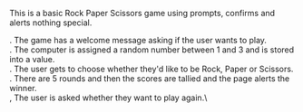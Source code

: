 This is a basic Rock Paper Scissors game using prompts, confirms and alerts nothing special.

. The game has a welcome message asking if the user wants to play.\
. The computer is assigned a random number between 1 and 3 and is stored into a value.\
. The user gets to choose whether they'd like to be Rock, Paper or Scissors.\
. There are 5 rounds and then the scores are tallied and the page alerts the winner.\
, The user is asked whether they want to play again.\
